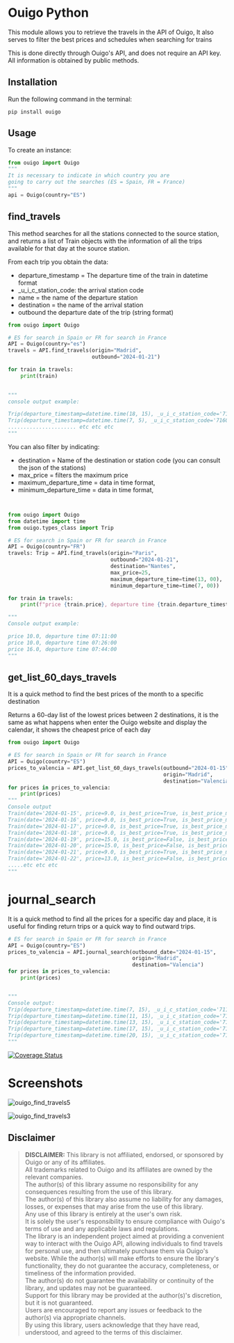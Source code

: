 # Ouigo Python

This module allows you to retrieve the travels in the API of Ouigo, It also serves to filter the best prices and schedules when searching for trains

This is done directly through Ouigo's API, and does not require an API key. All information is obtained by public methods.

## Installation
Run the following command in the terminal:

```
pip install ouigo
```

## Usage
To create an instance:
```python
from ouigo import Ouigo
"""
It is necessary to indicate in which country you are 
going to carry out the searches (ES = Spain, FR = France)
"""
api = Ouigo(country="ES") 

```
## find_travels
This method searches for all the stations connected to the source station, and returns a list of Train objects with the information of all the trips available for that day at the source station.

From each trip you obtain the data:
- departure_timestamp = The departure time of the train in datetime format
- _u_i_c_station_code: the arrival station code
- name = the name of the departure station
- destination = the name of the arrival station
- outbound the departure date of the trip (string format)
```python
from ouigo import Ouigo

# ES for search in Spain or FR for search in France
API = Ouigo(country="es")  
travels = API.find_travels(origin="Madrid", 
                           outbound="2024-01-21")

for train in travels:
    print(train)
          

"""
console output example: 

Trip(departure_timestamp=datetime.time(18, 15), _u_i_c_station_code='7117000', name='Madrid - Chamartín - Clara Campoamor', price=39.0, destination='Alicante - Terminal', outbound='2024-01-21')
Trip(departure_timestamp=datetime.time(7, 5), _u_i_c_station_code='7160000', name='Madrid - Puerta de Atocha - Almudena Grandes', price=22.0, destination='Barcelona - Sants', outbound='2024-01-21')
...................... etc etc etc
"""
```

You can also filter by indicating:
- destination = Name of the destination or station code (you can consult the json of the stations)
- max_price = filters the maximum price
- maximum_departure_time = data in time format,
- minimum_departure_time = data in time format,
```python


from ouigo import Ouigo
from datetime import time
from ouigo.types_class import Trip

# ES for search in Spain or FR for search in France
API = Ouigo(country="FR")
travels: Trip = API.find_travels(origin="Paris",
                                 outbound="2024-01-21",  
                                 destination="Nantes",
                                 max_price=25,
                                 maximum_departure_time=time(13, 00),
                                 minimum_departure_time=time(7, 00))

for train in travels:
    print(f"price {train.price}, departure time {train.departure_timestamp} ")

"""
Console output example:

price 10.0, departure time 07:11:00 
price 10.0, departure time 07:26:00 
price 16.0, departure time 07:44:00 
"""
```

## get_list_60_days_travels
It is a quick method to find the best prices of the month to a specific destination

Returns a 60-day list of the lowest prices between 2 destinations, it is the same as what happens when enter
        the Ouigo website and display the calendar, it shows the cheapest price of each day

```python
from ouigo import Ouigo

# ES for search in Spain or FR for search in France
API = Ouigo(country="ES")
prices_to_valencia = API.get_list_60_days_travels(outbound="2024-01-15",
                                                  origin="Madrid",
                                                  destination="Valencia")
for prices in prices_to_valencia:
    print(prices)
"""
Console output
Train(date='2024-01-15', price=9.0, is_best_price=True, is_best_price_month=True, Destination='Valencia - Joaquín Sorolla', is_promo=False)
Train(date='2024-01-16', price=9.0, is_best_price=True, is_best_price_month=True, Destination='Valencia - Joaquín Sorolla', is_promo=False)
Train(date='2024-01-17', price=9.0, is_best_price=True, is_best_price_month=True, Destination='Valencia - Joaquín Sorolla', is_promo=False)
Train(date='2024-01-18', price=9.0, is_best_price=True, is_best_price_month=True, Destination='Valencia - Joaquín Sorolla', is_promo=False)
Train(date='2024-01-19', price=15.0, is_best_price=False, is_best_price_month=False, Destination='Valencia - Joaquín Sorolla', is_promo=False)
Train(date='2024-01-20', price=15.0, is_best_price=False, is_best_price_month=False, Destination='Valencia - Joaquín Sorolla', is_promo=False)
Train(date='2024-01-21', price=9.0, is_best_price=True, is_best_price_month=True, Destination='Valencia - Joaquín Sorolla', is_promo=False)
Train(date='2024-01-22', price=13.0, is_best_price=False, is_best_price_month=True, Destination='Valencia - Joaquín Sorolla', is_promo=False)
.....etc etc etc
"""
```

# journal_search
It is a quick method to find all the prices for a specific day and place, it is useful for finding return trips or a quick way to find outward trips.
```python
# ES for search in Spain or FR for search in France
API = Ouigo(country="ES")
prices_to_valencia = API.journal_search(outbound_date="2024-01-15",
                                        origin="Madrid",
                                        destination="Valencia")
for prices in prices_to_valencia:
    print(prices)


"""
Console output:
Trip(departure_timestamp=datetime.time(7, 15), _u_i_c_station_code='7117000', name='Madrid - Chamartín - Clara Campoamor', price=13.0, destination='Valencia - Joaquín Sorolla', outbound='2024-01-15')
Trip(departure_timestamp=datetime.time(11, 15), _u_i_c_station_code='7117000', name='Madrid - Chamartín - Clara Campoamor', price=9.0, destination='Valencia - Joaquín Sorolla', outbound='2024-01-15')
Trip(departure_timestamp=datetime.time(13, 15), _u_i_c_station_code='7117000', name='Madrid - Chamartín - Clara Campoamor', price=9.0, destination='Valencia - Joaquín Sorolla', outbound='2024-01-15')
Trip(departure_timestamp=datetime.time(17, 15), _u_i_c_station_code='7117000', name='Madrid - Chamartín - Clara Campoamor', price=15.0, destination='Valencia - Joaquín Sorolla', outbound='2024-01-15')
Trip(departure_timestamp=datetime.time(20, 15), _u_i_c_station_code='7117000', name='Madrid - Chamartín - Clara Campoamor', price=9.0, destination='Valencia - Joaquín Sorolla', outbound='2024-01-15')
"""
```
[![Coverage Status](https://coveralls.io/repos/github/RicardoAlegreMiranda/ouigo/badge.svg?branch=master)](https://coveralls.io/github/RicardoAlegreMiranda/ouigo?branch=master)


# Screenshots
![ouigo_find_travels5](https://github.com/RicardoAlegreMiranda/ouigo/assets/40073353/3290b05c-dccf-4e37-a28e-26d2c605a1af)

![ouigo_find_travels3](https://github.com/RicardoAlegreMiranda/ouigo/assets/40073353/23fb07b1-a700-48fa-b4bf-ad25c7f662e8)


## Disclaimer
> __DISCLAIMER:__ This library is not affiliated, endorsed, or sponsored by Ouigo or any of its affiliates.  
> All trademarks related to Ouigo and its affiliates are owned by the relevant companies.  
> The author(s) of this library assume no responsibility for any consequences resulting from the use of this library.  
> The author(s) of this library also assume no liability for any damages, losses, or expenses that may arise from the use of this library.  
> Any use of this library is entirely at the user's own risk.  
> It is solely the user's responsibility to ensure compliance with Ouigo's terms of use and any applicable laws 
> and regulations.  
> The library is an independent project aimed at providing a convenient way to interact with the Ouigo API, allowing
> individuals to find travels for personal use, and then ultimately purchase them via Ouigo's website.
> While the author(s) will make efforts to ensure the library's functionality, they do not guarantee the accuracy,
> completeness, or timeliness of the information provided.  
> The author(s) do not guarantee the availability or continuity of the library, and updates may not be guaranteed.  
> Support for this library may be provided at the author(s)'s discretion, but it is not guaranteed.  
> Users are encouraged to report any issues or feedback to the author(s) via appropriate channels.  
> By using this library, users acknowledge that they have read, understood, and agreed to the terms of this disclaimer.
